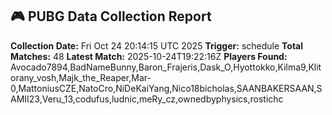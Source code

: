 ## 🎮 PUBG Data Collection Report
**Collection Date:** Fri Oct 24 20:14:15 UTC 2025
**Trigger:** schedule
**Total Matches:** 48
**Latest Match:** 2025-10-24T19:22:16Z
**Players Found:** Avocado7894,BadNameBunny,Baron_Frajeris,Dask_O,Hyottokko,Kilma9,Klitorany_vosh,Majk_the_Reaper,Mar-0,MattoniusCZE,NatoCro,NiDeKaiYang,Nico18bicholas,SAANBAKERSAAN,SAMII23,Veru_13,codufus,ludnic,meRy_cz,ownedbyphysics,rostichc
